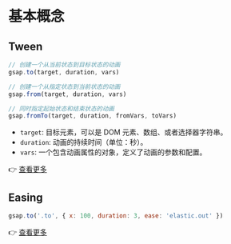 # 基本概念

## Tween

```js
// 创建一个从当前状态到目标状态的动画
gsap.to(target, duration, vars)

// 创建一个从指定状态到当前状态的动画
gsap.from(target, duration, vars)

// 同时指定起始状态和结束状态的动画
gsap.fromTo(target, duration, fromVars, toVars)
```

- `target`: 目标元素，可以是 DOM 元素、数组、或者选择器字符串。
- `duration`: 动画的持续时间（单位：秒）。
- `vars`: 一个包含动画属性的对象，定义了动画的参数和配置。

👉 [查看更多](https://gsap.com/docs/v3/GSAP/Tween)

## Easing

```js
gsap.to('.to', { x: 100, duration: 3, ease: 'elastic.out' })
```

👉 [查看更多](https://gsap.com/docs/v3/Eases)
